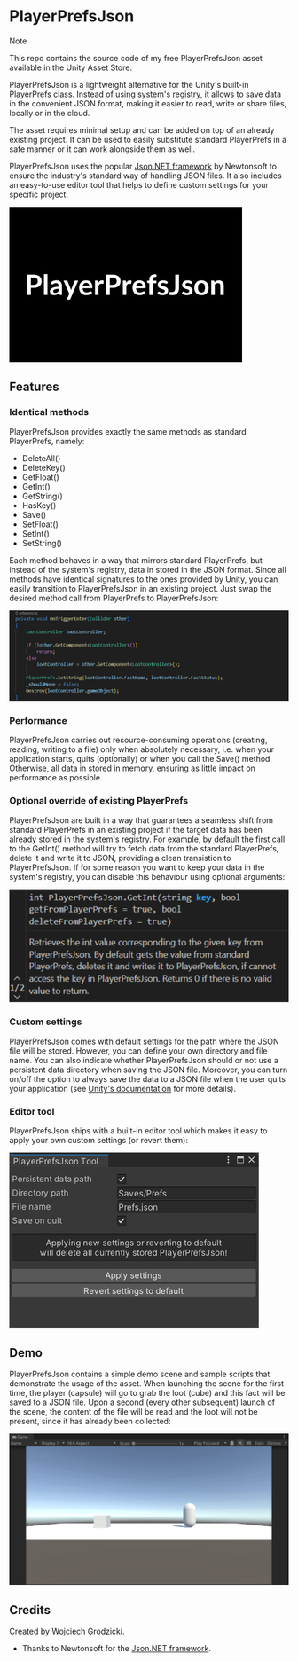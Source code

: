 # **PlayerPrefsJson**

> [!NOTE]
> This repo contains the source code of my free PlayerPrefsJson asset available in the Unity Asset Store.

PlayerPrefsJson is a lightweight alternative for the Unity's built-in PlayerPrefs class. Instead of using system's registry, it allows to save data in the convenient JSON format, making it easier to read, write or share files, locally or in the cloud.

The asset requires minimal setup and can be added on top of an already existing project. It can be used to easily substitute standard PlayerPrefs in a safe manner or it can work alongside them as well.

PlayerPrefsJson uses the popular [Json.NET framework](https://www.newtonsoft.com/json) by Newtonsoft to ensure the industry's standard way of handling JSON files. It also includes an easy-to-use editor tool that helps to define custom settings for your specific project.

![](Documentation/playerprefsjson-card.png)

## **Features**

### **Identical methods**

PlayerPrefsJson provides exactly the same methods as standard PlayerPrefs, namely:

- DeleteAll()
- DeleteKey()
- GetFloat()
- GetInt()
- GetString()
- HasKey()
- Save()
- SetFloat()
- SetInt()
- SetString()

Each method behaves in a way that mirrors standard PlayerPrefs, but instead of the system's registry, data in stored in the JSON format. Since all methods have identical signatures to the ones provided by Unity, you can easily transition to PlayerPrefsJson in an existing project. Just swap the desired method call from PlayerPrefs to PlayerPrefsJson:

![](Documentation/playerprefsjson-method-swap.gif)

### **Performance**

PlayerPrefsJson carries out resource-consuming operations (creating, reading, writing to a file) only when absolutely necessary, i.e. when your application starts, quits (optionally) or when you call the Save() method. Otherwise, all data in stored in memory, ensuring as little impact on performance as possible.

### **Optional override of existing PlayerPrefs**

PlayerPrefsJson are built in a way that guarantees a seamless shift from standard PlayerPrefs in an existing project if the target data has been already stored in the system's registry. For example, by default the first call to the GetInt() method will try to fetch data from the standard PlayerPrefs, delete it and write it to JSON, providing a clean transistion to PlayerPrefsJson. If for some reason you want to keep your data in the system's registry, you can disable this behaviour using optional arguments:

![](Documentation/playerprefsjson-optional_args.png)

### **Custom settings**

PlayerPrefsJson comes with default settings for the path where the JSON file will be stored. However, you can define your own directory and file name. You can also indicate whether PlayerPrefsJson should or not use a persistent data directory when saving the JSON file. Moreover, you can turn on/off the option to always save the data to a JSON file when the user quits your application (see [Unity's documentation](https://docs.unity3d.com/ScriptReference/Application-quitting.html) for more details).

### **Editor tool**

PlayerPrefsJson ships with a built-in editor tool which makes it easy to apply your own custom settings (or revert them):

![](Documentation/playerprefsjson-tool.png)

## **Demo**

PlayerPrefsJson contains a simple demo scene and sample scripts that demonstrate the usage of the asset. When launching the scene for the first time, the player (capsule) will go to grab the loot (cube) and this fact will be saved to a JSON file. Upon a second (every other subsequent) launch of the scene, the content of the file will be read and the loot will not be present, since it has already been collected:

![](Documentation/playerprefson-demo.gif)

## **Credits**

Created by Wojciech Grodzicki.

- Thanks to Newtonsoft for the [Json.NET framework](https://www.newtonsoft.com/json).
